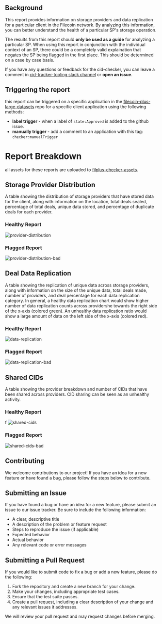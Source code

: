 ## Background

This report provides information on storage providers and data replication for a particular client in the Filecoin network. By analyzing this information, you can better understand the health of a particular SP's storage operation.

The results from this report should **only be used as a guide** for analyzing a particular SP. When using this report in conjunction with the individual context of an SP, there could be a completely valid explaination that negates the SP being flagged in the first place. This should be determined on a case by case basis.

If you have any questions or feedback for the cid-checker, you can leave a comment in [cid-tracker-tooling slack channel](https://filecoinproject.slack.com/archives/C042ZBSSGP9) or **open an issue**.

## Triggering the report

this report can be triggered on a specific application in the [filecoin-plus-large-datasets](https://github.com/filecoin-project/filecoin-plus-large-datasets) repo for a specific client application using the following methods:

- **label trigger** - when a label of `state:Approved` is added to the github issue.
- **manually trigger** - add a comment to an application with this tag: `checker:manualTrigger`

# Report Breakdown

all assets for these reports are uploaded to [filplus-checker-assets](https://github.com/data-preservation-programs/filplus-checker-assets/tree/main/filecoin-project/filecoin-plus-large-datasets/issues).

## Storage Provider Distribution

A table showing the distribution of storage providers that have stored data for the client, along with information on the location, total deals sealed, percentage of total deals, unique data stored, and percentage of duplicate deals for each provider.
### Healthy Report

![provider-distribution](assets/provider-distribution.png?raw=true)

### Flagged Report

![provider-distribution-bad](assets/provider-distribution-bad.png?raw=true)

## Deal Data Replication

A table showing the replication of unique data across storage providers, along with information on the size of the unique data, total deals made, number of providers, and deal percentage for each data replication category. In general, a healthy data replication chart would show higher number of data replication counts across providershe towards the right side of the x-axis (colored green). An unhealthy data replication ratio would show a large amount of data on the left side of the x-axis (colored red).

### Healthy Report

![data-replication](assets/data-replication.png?raw=true)

### Flagged Report

![data-replication-bad](assets/data-replication-bad.png?raw=true)

## Shared CIDs

A table showing the provider breakdown and number of CIDs that have been shared across providers. CID sharing can be seen as an unhealthy activity.

### Healthy Report
f
![shared-cids](assets/shared-cids.png?raw=true)

### Flagged Report

![shared-cids-bad](assets/shared-cids-bad.png?raw=true)


## Contributing

We welcome contributions to our project! If you have an idea for a new feature or have found a bug, please follow the steps below to contribute.

## Submitting an Issue

If you have found a bug or have an idea for a new feature, please submit an issue to our issue tracker. Be sure to include the following information:

- A clear, descriptive title
- A description of the problem or feature request
- Steps to reproduce the issue (if applicable)
- Expected behavior
- Actual behavior
- Any relevant code or error messages

## Submitting a Pull Request

If you would like to submit code to fix a bug or add a new feature, please do the following:

1. Fork the repository and create a new branch for your change.
2. Make your changes, including appropriate test cases.
3. Ensure that the test suite passes.
4. Create a pull request, including a clear description of your change and any relevant issues it addresses.

We will review your pull request and may request changes before merging.

